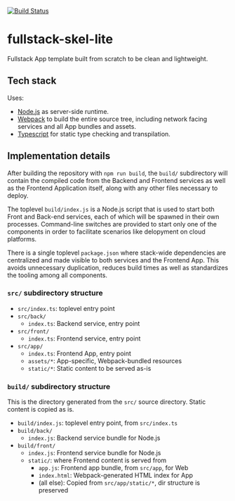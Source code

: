 [![Build Status](https://travis-ci.org/cval-c4q/fullstack-skel-lite.svg?branch=master)](https://travis-ci.org/cval-c4q/fullstack-skel-lite)
# fullstack-skel-lite
Fullstack App template built from scratch to be clean and lightweight.

## Tech stack
Uses:
  * [Node.js](https://nodejs.org) as server-side runtime.
  * [Webpack](https://webpack.js.org) to build the entire source tree, including network facing services and all App bundles and assets.
  * [Typescript](https://www.typescriptlang.org) for static type checking and transpilation.

## Implementation details
After building the repository with ```npm run build```, the ```build/``` subdirectory will contain the compiled code from the Backend and Frontend services as well as the Frontend Application itself, along with any other files necessary to deploy.

The toplevel ```build/index.js``` is a Node.js script that is used to start both Front and Back-end services, each of which will be spawned in their own processes. Command-line switches are provided to start only one of the components in order to facilitate scenarios like delopyment on cloud platforms.

There is a single toplevel ```package.json``` where stack-wide dependencies are centralized and made visible to both services and the Frontend App. This avoids unnecessary duplication, reduces build times as well as standardizes the tooling among all components.

### ```src/``` subdirectory structure
* ```src/index.ts```: toplevel entry point
* ```src/back/```
	* ```index.ts```: Backend service, entry point
* ```src/front/```
	* ```index.ts```: Frontend service, entry point
* ```src/app/```
	* ```index.ts```: Frontend App, entry point
	* ```assets/*```: App-specific, Webpack-bundled resources
	* ```static/*```: Static content to be served as-is

### ```build/``` subdirectory structure
This is the directory generated from the ```src/``` source directory. Static content is copied as is.

* ```build/index.js```: toplevel entry point, from ```src/index.ts```
* ```build/back/```
	* ```index.js```: Backend service bundle for Node.js
* ```build/front/```
	* ```index.js```: Frontend service bundle for Node.js
	* ```static/```: where Frontend content is served from
		* ```app.js```: Frontend app bundle, from ```src/app```, for Web
		* ```index.html```: Webpack-generated HTML index for App
		* (all else): Copied from ```src/app/static/*```, dir structure is preserved
